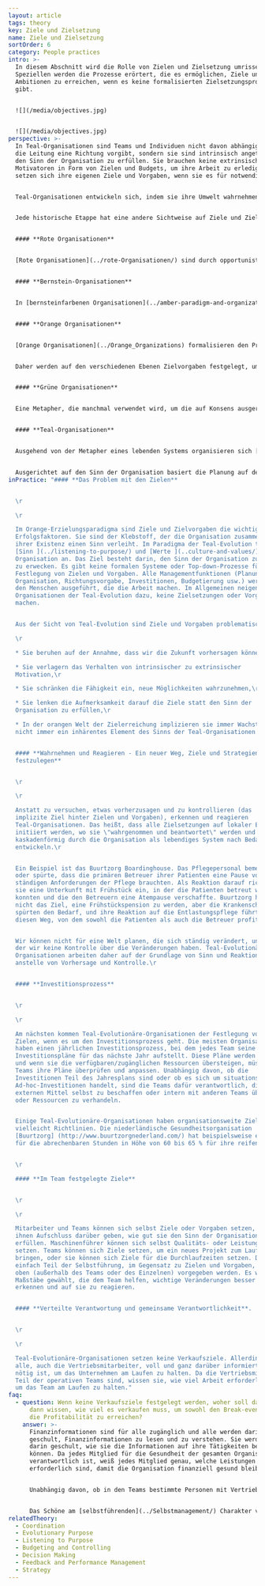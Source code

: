 ```yaml
---
layout: article
tags: theory
key: Ziele und Zielsetzung
name: Ziele und Zielsetzung
sortOrder: 6
category: People practices
intro: >-
  In diesem Abschnitt wird die Rolle von Zielen und Zielsetzung umrissen. Im
  Speziellen werden die Prozesse erörtert, die es ermöglichen, Ziele und
  Ambitionen zu erreichen, wenn es keine formalisierten Zielsetzungsprozesse
  gibt.


  ![](/media/objectives.jpg)


  ![](/media/objectives.jpg)
perspective: >-
  In Teal-Organisationen sind Teams und Individuen nicht davon abhängig, dass
  die Leitung eine Richtung vorgibt, sondern sie sind intrinsisch angetrieben,
  den Sinn der Organisation zu erfüllen. Sie brauchen keine extrinsischen
  Motivatoren in Form von Zielen und Budgets, um ihre Arbeit zu erledigen. Sie
  setzen sich ihre eigenen Ziele und Vorgaben, wenn sie es für notwendig halten.


  Teal-Organisationen entwickeln sich, indem sie ihre Umwelt wahrnehmen und auf sie reagieren. Der Prozess des Eingehens auf den [evolutionären Sinn](../evolutionärer-Sinn/) wird genutzt, um über die nächsten Schritte für ein Team oder die gesamte Organisation zu entscheiden.


  Jede historische Etappe hat eine andere Sichtweise auf Ziele und Zielsetzungen sowie sehr unterschiedliche Praktiken hervorgebracht:


  #### **Rote Organisationen**


  [Rote Organisationen](../rote-Organisationen/) sind durch opportunistisches und oft reaktives Verhalten gekennzeichnet. Die Festlegung von Zielen ist kein formeller Prozess, sondern ein inhärenter Aspekt des Schutzes und/oder der Erweiterung der eigenen Machtposition.


  #### **Bernstein-Organisationen**


  In [bernsteinfarbenen Organisationen](../amber-paradigm-and-organizations/) werden die Ziele von der obersten Führungsebene festgelegt. Der einzige Beitrag der unteren Ebenen sind technische oder betriebliche Informationen, entweder im Rahmen ihrer Aufgaben oder auf besondere Anfrage von oben. Die Umsetzung der Pläne zur Erreichung dieser Ziele erfolgt in Form von Anweisungen an die unteren Ebenen, wobei die Zielvorgaben Teil der Anweisungen sind. Die Mitarbeiter haben nur wenig direkten Kontakt mit der obersten Führungsebene und es wird von ihnen erwartet, dass sie Befehle befolgen, auch wenn ihre Erfahrung bzw. ihr Wissen über die örtlichen Gegebenheiten andere Handlungen nahelegen.


  #### **Orange Organisationen**


  [Orange Organisationen](../Orange_Organizations) formalisieren den Prozess der strategischen Planung, indem sie Vision, Mission, Werte und Ziele als Teil eines formalen Planungsprozesses und durch die Brille der Organisation als Maschine festlegen. Dies beginnt auf der Ebene des Vorstands und der Geschäftsleitung, gefolgt von den Geschäftseinheiten, Teams oder Abteilungen. Von diesen unteren Ebenen wird erwartet, dass sie ihre eigenen strategischen Pläne entwickeln, die auf die Vision, Mission und Ziele des Unternehmens abgestimmt sind.


  Daher werden auf den verschiedenen Ebenen Zielvorgaben festgelegt, um die Ziele zu erreichen. Dies ist Teil des Übergangs von der "Befehl- und Kontrollmethode" von [Bernstein](../amber-paradigm-and-organizations/) zu einer "Vorhersage- und Kontrollmethode". Die oberste Führungsebene formuliert die Gesamtrichtung und -strategie, die in Form von Zielvorgaben, Zielen und Zielsetzungen an die gesamte Organisation weitergegeben werden. Die Führungskräfte und Mitarbeiter haben die Freiheit, ihre Kreativität einzusetzen, um diese Ziele zu erreichen, und können Anreize dafür erhalten, dies zu tun. Bei einer guten Ausrichtung haben das mittlere Management und bis zu einem gewissen Grad auch die unteren Ebenen die Freiheit zu bestimmen, wie sie ihre Ziele erreichen wollen. Wenn dieser Ansatz nicht gut durchdacht ist, kann er dazu führen, dass Zielvorgaben aus dem Auge verloren werden und Teams manchmal gegeneinander arbeiten, um ihre eigenen Ziele zu erreichen.


  #### **Grüne Organisationen**


  Eine Metapher, die manchmal verwendet wird, um die auf Konsens ausgerichtete [grüne Organisation] (../green-paradigm-and-organizations/) zu beschreiben, ist die der "Familie". Grünen Organisationen haben ein Unbehagen gegenüber Macht und Hierarchie und verlagern Autorität und Entscheidungsfindung von Managern auf Mitarbeiter. In der Praxis haben erfolgreiche grüne Organisationen durchaus hierarchische Strukturen. Manager agieren oft als dienende Führungskräfte, die ihre Mitarbeiter unterstützen und fördern. Ziele und Vorgaben werden oft im Konsens auf Teamebene festgelegt, um eine vordefinierte Vision und Mission zu unterstützen.


  #### **Teal-Organisationen**


  Ausgehend von der Metapher eines lebenden Systems organisieren sich [Teal-Organisationen](../teal-paradigm-and-organizations/) auf der Basis eines klaren Gefühls für [Sinn](../listening-to-purpose/). Dies ist kein Sinn (Mission), der von der obersten Leitung vorgegeben wird, sondern ein Sinn, der sich entwickeln kann und von allen Mitgliedern der Organisation geteilt wird.


  Ausgerichtet auf den Sinn der Organisation basiert die Planung auf dem Prinzip "Erkennen und Reagieren", wobei der Schwerpunkt auf einem agilen Ansatz liegt, um praktikable Lösungen zu finden. Dieser anpassungsfähige Prozess ähnelt den Prinzipien von Lean Start-up und [Softwareentwicklung](https://en.wikipedia.org/wiki/Agile_software_development%7Cagile). Die Entscheidungsfindung erfolgt innerhalb eines Rahmens von organisationsweiten Werten und wird durch einen [Beratungsprozess](../Entscheidungsfindung/) abgestimmt. Die Strategie ergibt sich organisch aus der Interaktion der Mitarbeiter mit dem organisatorischen Umfeld von Teal. Mitarbeiter, die sich selbst führen, können sich selbst Ziele setzen, oder ein Team kann sich auf ein Ziel einigen, z. B. eine schnellere Durchlaufzeit, aber es gibt keine Umsatz-, Effizienz- oder andere Ziele. Durch die Einholung von Ratschlägen von Kollegen und Fachleuten, bevor ein Projekt oder eine Veränderung in Angriff genommen wird, wird sichergestellt, dass alle Aspekte, einschließlich der finanziellen Aspekte, in Betracht gezogen werden. Teil des Wertesystems ist, dass kein einzelnes Mitglied oder eine Gruppe von Mitgliedern die Organisation durch unüberlegte oder eigennützige Aktionen oder Projekte gefährden darf.
inPractice: "#### **Das Problem mit den Zielen**


  \r

  \r

  Im Orange-Erzielungsparadigma sind Ziele und Zielvorgaben die wichtigsten
  Erfolgsfaktoren. Sie sind der Klebstoff, der die Organisation zusammenhält und
  ihrer Existenz einen Sinn verleiht. Im Paradigma der Teal-Evolution treiben
  [Sinn ](../listening-to-purpose/) und [Werte ](..culture-and-values/) die
  Organisation an. Das Ziel besteht darin, den Sinn der Organisation zum Leben
  zu erwecken. Es gibt keine formalen Systeme oder Top-down-Prozesse für die
  Festlegung von Zielen und Vorgaben. Alle Managementfunktionen (Planung,
  Organisation, Richtungsvorgabe, Investitionen, Budgetierung usw.) werden von
  den Menschen ausgeführt, die die Arbeit machen. Im Allgemeinen neigen
  Organisationen der Teal-Evolution dazu, keine Zielsetzungen oder Vorgaben zu
  machen.


  Aus der Sicht von Teal-Evolution sind Ziele und Vorgaben problematisch:\r

  \r

  * Sie beruhen auf der Annahme, dass wir die Zukunft vorhersagen können,\r

  * Sie verlagern das Verhalten von intrinsischer zu extrinsischer
  Motivation,\r

  * Sie schränken die Fähigkeit ein, neue Möglichkeiten wahrzunehmen,\r

  * Sie lenken die Aufmerksamkeit darauf die Ziele statt den Sinn der
  Organisation zu erfüllen,\r

  * In der orangen Welt der Zielerreichung implizieren sie immer Wachstum, was
  nicht immer ein inhärentes Element des Sinns der Teal-Organisationen ist.


  #### **Wahrnehmen und Reagieren - Ein neuer Weg, Ziele und Strategien
  festzulegen**


  \r

  \r

  Anstatt zu versuchen, etwas vorherzusagen und zu kontrollieren (das
  implizite Ziel hinter Zielen und Vorgaben), erkennen und reagieren
  Teal-Organisationen. Das heißt, dass alle Zielsetzungen auf lokaler Ebene
  initiiert werden, wo sie \"wahrgenommen und beantwortet\" werden und sich dann
  kaskadenförmig durch die Organisation als lebendiges System nach Bedarf
  entwickeln.\r


  Ein Beispiel ist das Buurtzorg Boardinghouse. Das Pflegepersonal bemerkte
  oder spürte, dass die primären Betreuer ihrer Patienten eine Pause von den
  ständigen Anforderungen der Pflege brauchten. Als Reaktion darauf richteten
  sie eine Unterkunft mit Frühstück ein, in der die Patienten betreut werden
  konnten und die den Betreuern eine Atempause verschaffte. Buurtzorg hatte
  nicht das Ziel, eine Frühstückspension zu werden, aber die Krankenschwestern
  spürten den Bedarf, und ihre Reaktion auf die Entlastungspflege führte sie auf
  diesen Weg, von dem sowohl die Patienten als auch die Betreuer profitieren.


  Wir können nicht für eine Welt planen, die sich ständig verändert, und in
  der wir keine Kontrolle über die Veränderungen haben. Teal-Evolutionäre
  Organisationen arbeiten daher auf der Grundlage von Sinn und Reaktion,
  anstelle von Vorhersage und Kontrolle.\r


  #### **Investitionsprozess**


  \r

  \r

  Am nächsten kommen Teal-Evolutionäre-Organisationen der Festlegung von
  Zielen, wenn es um den Investitionsprozess geht. Die meisten Organisationen
  haben einen jährlichen Investitionsprozess, bei dem jedes Team seine
  Investitionspläne für das nächste Jahr aufstellt. Diese Pläne werden addiert,
  und wenn sie die verfügbaren/zugänglichen Ressourcen übersteigen, müssen die
  Teams ihre Pläne überprüfen und anpassen. Unabhängig davon, ob die
  Investitionen Teil des Jahresplans sind oder ob es sich um situationsbedingte
  Ad-hoc-Investitionen handelt, sind die Teams dafür verantwortlich, die
  externen Mittel selbst zu beschaffen oder intern mit anderen Teams über Mittel
  oder Ressourcen zu verhandeln.


  Einige Teal-Evolutionäre-Organisationen haben organisationsweite Ziele oder
  vielleicht Richtlinien. Die niederländische Gesundheitsorganisation
  [Buurtzorg] (http://www.buurtzorgnederland.com/) hat beispielsweise ein Ziel
  für die abrechenbaren Stunden in Höhe von 60 bis 65 % für ihre reifen Teams.\r


  \r

  #### **Im Team festgelegte Ziele**


  \r

  \r

  Mitarbeiter und Teams können sich selbst Ziele oder Vorgaben setzen, die
  ihnen Aufschluss darüber geben, wie gut sie den Sinn der Organisation
  erfüllen. Maschinenführer können sich selbst Qualitäts- oder Leistungsziele
  setzen. Teams können sich Ziele setzen, um ein neues Projekt zum Laufen zu
  bringen, oder sie können sich Ziele für die Durchlaufzeiten setzen. Dies ist
  einfach Teil der Selbstführung, im Gegensatz zu Zielen und Vorgaben, die von
  oben (außerhalb des Teams oder des Einzelnen) vorgegeben werden. Es werden
  Maßstäbe gewählt, die dem Team helfen, wichtige Veränderungen besser zu
  erkennen und auf sie zu reagieren.


  #### **Verteilte Verantwortung und gemeinsame Verantwortlichkeit**.


  \r

  \r

  Teal-Evolutionäre-Organisationen setzen keine Verkaufsziele. Allerdings sind
  alle, auch die Vertriebsmitarbeiter, voll und ganz darüber informiert, was
  nötig ist, um das Unternehmen am Laufen zu halten. Da die Vertriebsmitarbeiter
  Teil der operativen Teams sind, wissen sie, wie viel Arbeit erforderlich ist,
  um das Team am Laufen zu halten."
faq:
  - question: Wenn keine Verkaufsziele festgelegt werden, woher soll das Unternehmen
      dann wissen, wie viel es verkaufen muss, um sowohl den Break-even als auch
      die Profitabilität zu erreichen?
    answer: >-
      Finanzinformationen sind für alle zugänglich und alle werden darin
      geschult, Finanzinformationen zu lesen und zu verstehen. Sie werden auch
      darin geschult, wie sie die Informationen auf ihre Tätigkeiten beziehen
      können. Da jedes Mitglied für die Gesundheit der gesamten Organisation
      verantwortlich ist, weiß jedes Mitglied genau, welche Leistungen
      erforderlich sind, damit die Organisation finanziell gesund bleibt.


      Unabhängig davon, ob in den Teams bestimmte Personen mit Vertriebsaufgaben betraut sind oder ob sie im Rahmen ihrer laufenden Aufgaben für den Vertrieb zuständig sind, hat jeder eine klare Vorstellung davon, was auf dem Markt passiert, welche Bedürfnisse die Kunden haben und welche anderen Angebote es gibt.


      Das Schöne am [selbstführenden](../Selbstmanagement/) Charakter von [Teal-Organisationen](../Teal-Paradigma-und-Organisationen/) ist, dass sie in Echtzeit Marktveränderungen wahrnehmen und sich an sie anpassen können. Orange Zielerreichungs-Organisationen müssen auf Rückmeldungen von Vertriebsteams und Marktforschung warten, dann einen mühsamen Zielsetzungs- und Entscheidungsfindungsprozess durchlaufen und dann Änderungen umsetzen.
relatedTheory:
  - Coordination
  - Evolutionary Purpose
  - Listening to Purpose
  - Budgeting and Controlling
  - Decision Making
  - Feedback and Performance Management
  - Strategy
---
```

